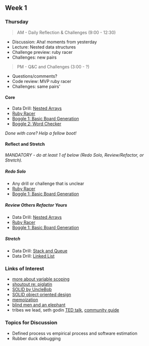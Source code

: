 ## Week 1

### Thursday

> AM - Daily Reflection & Challenges (9:00 - 12:30)

- Discussion: Aha! moments from yesterday
- Lecture: Nested data structures
- Challenge preview: ruby racer
- Challenges: new pairs

> PM - Q&C and Challenges (3:00 - ?)

- Questions/comments?
- Code review: MVP ruby racer
- Challenges: same pairs'

#### Core

- Data Drill: [Nested Arrays](https://github.com/Devbootcamp/data-drill-nested-arrays-challenge)
- [Ruby Racer](https://github.com/Devbootcamp/ruby-racer-1-outrageous-fortune-challenge)
- [Boggle 1: Basic Board Generation](https://github.com/Devbootcamp/boggle-1-basic-board-generation-challenge)
- [Boggle 2: Word Checker](https://github.com/Devbootcamp/boggle-2-word-checker-challenge)

*Done with core? Help a fellow boot!*

#### Reflect and Stretch

*MANDATORY - do at least 1 of below (Redo Solo, Review/Refactor, or Stretch).*

##### Redo Solo

- Any drill or challenge that is unclear
- [Ruby Racer](https://github.com/Devbootcamp/ruby-racer-1-outrageous-fortune-challenge)
- [Boggle 1: Basic Board Generation](https://github.com/Devbootcamp/boggle-1-basic-board-generation-challenge)

##### Review Others Refactor Yours

- Data Drill: [Nested Arrays](https://github.com/Devbootcamp/data-drill-nested-arrays-challenge)
- [Ruby Racer](https://github.com/Devbootcamp/ruby-racer-1-outrageous-fortune-challenge)
- [Boggle 1: Basic Board Generation](https://github.com/Devbootcamp/boggle-1-basic-board-generation-challenge)

##### Stretch

- Data Drill: [Stack and Queue](https://github.com/Devbootcamp/data-drill-stack-and-queue-challenge)
- Data Drill: [Linked List](https://github.com/Devbootcamp/data-drill-linked-list-challenge)

### Links of Interest

- [more about variable scoping](https://gist.github.com/alycit/cce40544f02946715266)
- [shoutout re: piglatin](https://gist.github.com/dmill/c558a263d04d2f861a95)
- [SOLID by UncleBob](http://butunclebob.com/ArticleS.UncleBob.PrinciplesOfOod)
- [SOLID object oriented design](http://en.wikipedia.org/wiki/SOLID_(object-oriented_design))
- [memoization](http://en.wikipedia.org/wiki/Memoization)
- [blind men and an elephant](http://en.wikipedia.org/wiki/Blind_men_and_an_elephant)
- tribes we lead, seth godin [TED talk](http://www.ted.com/talks/seth_godin_on_the_tribes_we_lead.html), [community guide](http://sethgodin.typepad.com/seths_blog/files/TribesQA2.pdf)

### Topics for Discussion

- Defined process vs empirical process and software estimation
- Rubber duck debugging
